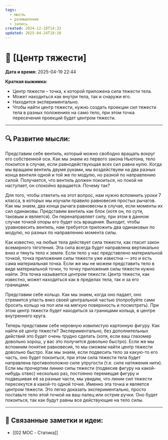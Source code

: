 ```yaml
---
tags:
  - мысль
  - размышление
  - запись
created: 2024-12-18T14:32
updated: 2025-04-24T18:10
---
```


# 💭  [Центр тяжести]

**Дата и время:** 2025-04-19 22:44

**Краткая выжимка:**
 
 - Центр тяжести – точка, к которой приложена сила тяжести тела.
 - Может находиться как внутри тела, так и снаружи его.
 - Находится экспериментально.
 - Чтобы найти центр тяжести, нужно создать проекции сил тяжести тела в разных положениях на само тело, при этом точка пересечения проекций будет центром тяжести.

---

## 🔍 Развитие мысли:

Представим себе вентиль, который можно свободно вращать вокруг его собственной оси. Как мы знаем из первого закона Ньютона, тело покоится в случае, если равнодействующая всех сил равна нулю. Когда мы вращаем вентиль двумя руками, мы воздействуем на два разных конца вентиля одной и той же по модулю, но разной по направлению силой. Получается, что вентиль должен покоиться, но покой не наступает, он спокойно вращается. Почему так?

Для того, чтобы ответить на этот вопрос, нам нужно вспомнить уроки 7 класса, в которых мы изучали правило равновесия простых рычагов. Как мы знаем, два конца рычага равновесны в случае, если моменты их сил одинаковы. Представим вентиль как блок (хотя он, по сути, таковым и является). Он перенаправляет силу, при этом в данном случае точкой опоры его будет ось вращения. Выходит, чтобы уравновесить вентиль, нам требуется приложить два одинаковых по модулю, но разных по направлению момента силы.

Как известно, на любые тела действует сила тяжести, как гласит закон всемирного тяготения. Эта сила всегда будет направлена вертикально вниз и тянуть тело к земле. Если тело у нас представлено материальной точкой, точка приложения силы тяжести уже известна — это и есть сама материальная точка. Если же мы не можем представить тело в виде материальной точки, то точку приложения силы тяжести нужно найти. Эта точка называется *центром тяжести*. Центр тяжести, как известно, может находиться как в пределах тела, так и за его границами.

Представим себе кольцо. Как мы знаем, когда оно падает, оно стремится упасть вниз своей центральной частью (попробуйте сами бросить кольцо на пол или на мягкую поверхность и посмотреть). При этом центр тяжести будет находиться за границами кольца, в центре внутреннего круга.

Теперь представим себе неровную извилистую картонную фигуру. Как найти её центр тяжести? Экспериментально, без дополнительных действий это будет очень трудно сделать (хотя, если ваш глазомер довольно хорош, у вас это получится довольно быстро). Если же мы вспомним понятие равновесия, то мы сможем найти центр тяжести довольно быстро. Как мы знаем, если подвесить тело за какую-то его часть, оно будет покоиться, при этом сила тяжести тела будет направлена противоположно силе упругости (т.е. силе натяжения нити). Если мы прочертим линию силы тяжести (подвесив фигуру на какой-нибудь отвес) несколько раз, постоянно перемещая фигуру и подвешивая её за разные части, мы увидим, что линии сил тяжести пересекутся в какой-то одной точке. Именно эта точка и является центром тяжести. Это легко доказать экспериментально, просто поставьте тело этой точкой на ваш палец или острие ручки. Оно будет покоиться, так как будут равны все действующие на тело силы.

---

## 🔄 Связанные заметки и идеи:

- [[02 MOC - Статика]]




